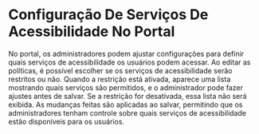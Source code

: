 # Configuração De Serviços De Acessibilidade No Portal

No portal, os administradores podem ajustar configurações para definir quais serviços de acessibilidade os usuários podem acessar. Ao editar as políticas, é possível escolher se os serviços de acessibilidade serão restritos ou não. Quando a restrição está ativada, aparece uma lista mostrando quais serviços são permitidos, e o administrador pode fazer ajustes antes de salvar. Se a restrição for desativada, essa lista não será exibida. As mudanças feitas são aplicadas ao salvar, permitindo que os administradores tenham controle sobre quais serviços de acessibilidade estão disponíveis para os usuários.
